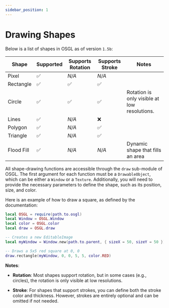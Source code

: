 ```yaml
---
sidebar_position: 1
---
```


# Drawing Shapes

Below is a list of shapes in OSGL as of version `1.5b`:

| Shape | Supported | Supports Rotation | Supports Stroke | Notes |
| ----- | --------- | ----------------- | --------------- | ----- |
| Pixel |     ✅    |       *N/A*       |     *N/A*       |  |
| Rectangle |     ✅    |       ✅       |     ✅       |  |
| Circle |     ✅    |       ✅      |     ✅       | Rotation is only visible at low resolutions.  |
| Lines |     ✅    |       *N/A*       |     ❌      |  |
| Polygon |     ✅    |       *N/A*       |     ✅       |  |
| Triangle |     ✅    |       *N/A*       |     ✅       |  |
| Flood Fill |     ✅    |       *N/A*       |     *N/A*       | Dynamic shape that fills an area |

All shape-drawing functions are accessible through the `draw` sub-module of OSGL. The first argument for each function must be a `DrawableObject`, which can be either a `Window` or a `Texture`. Additionally, you will need to provide the necessary parameters to define the shape, such as its position, size, and color.

Here is an example of how to draw a square, as defined by the documentation:

```lua
local OSGL = require(path.to.osgl)
local Window = OSGL.Window
local color = OSGL.color
local draw = OSGL.draw

-- Creates a new EditableImage
local myWindow = Window.new(path.to.parent, { sizeX = 50, sizeY = 50 })

-- Draws a 5x5 red square at 0, 0 
draw.rectangle(myWindow, 0, 0, 5, 5, color.RED)
```

**Notes**:

- **Rotation**: Most shapes support rotation, but in some cases (e.g., circles), the rotation is only visible at low resolutions.

- **Stroke**: For shapes that support strokes, you can define both the stroke color and thickness. However, strokes are entirely optional and can be omitted if not needed.
